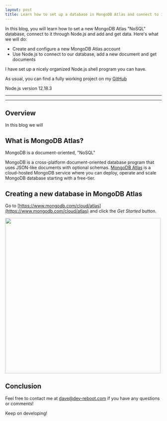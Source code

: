 ```yaml
---
layout: post
title: Learn how to set up a database in MongoDB Atlas and connect to it using Node.js, with examples
---
```


In this blog, you will learn how to set a new MongoDB Atlas "NoSQL" database, connect to it through Node.js and add and get data. Here's what we will do:
- Create and configure a new MongoDB Atlas account
- Use Node.js to connect to our database, add a new document and get documents

I have set up a nicely organized Node.js shell program you can have.

As usual, you can find a fully working project on my [GitHub](https://github.com/DaveStaudenmaier/mongodb-atlas-node)

Node.js version 12.18.3

----
****
## Overview

In this blog we will
## What is MongoDB Atlas?

MongoDB is a document-oriented, "NoSQL"

MongoDB is a cross-platform document-oriented database program that uses JSON-like documents with optional schemas.  [MongoDB Atlas](https://www.mongodb.com/cloud/atlas) is a cloud-hosted MongoDB service where you can deploy, operate and scale MongoDB database starting with a free-tier.

## Creating a new database in MongoDB Atlas

Go to [https://www.mongodb.com/cloud/atlas](https://www.mongodb.com/cloud/atlas) and click the *Get Started* button.

<img src="/images/blog/share-data/getting-started1.png" height="500px">

## Conclusion



Feel free to contact me at [dave@dev-reboot.com](mailto:dave@dev-reboot.com) if you have any questions or comments!

Keep on developing!

